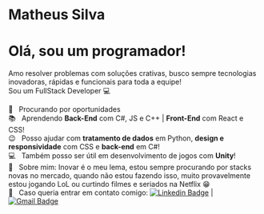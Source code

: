 # Matheus Silva

# Olá, sou um programador!
Amo resolver problemas com soluções crativas, busco sempre tecnologias inovadoras, rápidas e funcionais para toda a equipe! 
<br/>Sou um FullStack Developer :computer:

 🔎  &nbsp; Procurando por oportunidades
 <br/> 📚 &nbsp; Aprendendo **Back-End** com C#, JS e C++ | **Front-End** com React e CSS!
 <br/> 😉 &nbsp; Posso ajudar com **tratamento de dados** em Python, **design e responsividade** com CSS e **back-end** em C#! 
 <br/> :computer: &nbsp; Também posso ser útil em desenvolvimento de jogos com **Unity**!
 <br/> 💬  &nbsp; Sobre mim: Inovar é o meu lema, estou sempre procurando por stacks novas no mercado, quando não estou fazendo isso, muito provavelmente estou jogando LoL ou curtindo filmes e seriados na Netflix 😁
 <br/> :email: &nbsp; Caso queria entrar em contato comigo: [![Linkedin Badge](https://img.shields.io/badge/-MatheusSilva-blue?style=flat-square&logo=Linkedin&logoColor=white&link=https://www.linkedin.com/in/matheus-silva-2b14831b4/)](https://www.linkedin.com/in/matheus-silva-2b14831b4/) 
| 
[![Gmail Badge](https://img.shields.io/badge/-matheusjgsilva42@gmail.com-c14438?style=flat-square&logo=Gmail&logoColor=white&link=mailto:matheusjgsilva42@gmail.com)](mailto:matheusjgsilva42@gmail.com)
